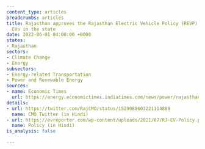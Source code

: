 ```yaml
---
content_type: articles
breadcrumbs: articles
title: Rajasthan approves the Rajasthan Electric Vehicle Policy (REVP) to encourage
  EVs in the state
date: 2022-06-01 04:00:00 +0000
states:
- Rajasthan
sectors:
- Climate Change
- Energy
subsectors:
- Energy-related Transportation
- Power and Renewable Energy
sources:
- name: Economic Times
  url: https://energy.economictimes.indiatimes.com/news/power/rajasthan-government-approves-ev-policy/91765703
details:
- url: https://twitter.com/RajCMO/status/1529088603221114880
  name: CMO Twitter (in Hindi)
- url: https://evreporter.com/wp-content/uploads/2021/07/RJ-EV-Policy.pdf
  name: Policy (in Hindi)
is_analysis: false

---
```

